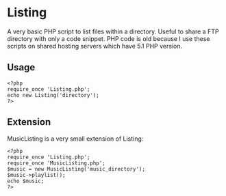 # Listing

A very basic PHP script to list files within a directory. Useful to share a FTP directory with only a code snippet.
PHP code is old because I use these scripts on shared hosting servers which have 5.1 PHP version.

## Usage

    <?php
    require_once 'Listing.php';
    echo new Listing('directory');
    ?>

## Extension

MusicListing is a very small extension of Listing:

    <?php
    require_once 'Listing.php';
    require_once 'MusicListing.php';
    $music = new MusicListing('music_directory');
    $music->playlist();
    echo $music;
    ?>